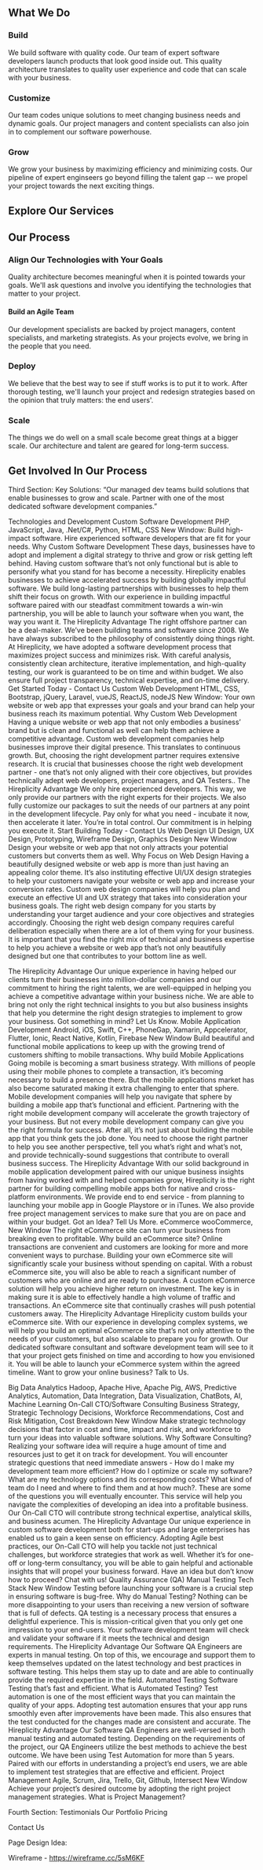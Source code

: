 ## What We Do

### Build
We build software with quality code. Our team of expert software developers launch products that look good inside out. This quality architecture translates to quality user experience and code that can scale with your business. 

### Customize
Our team codes unique solutions to meet changing business needs and dynamic goals. Our project managers and content specialists can also join in to complement our software powerhouse.

### Grow
We grow your business by maximizing efficiency and minimizing costs. Our pipeline of expert enginseers go beyond filling the talent gap -- we propel your project towards the next exciting things.

## Explore Our Services

## Our Process

### Align Our Technologies with Your Goals

Quality architecture becomes meaningful when it is pointed towards your goals. We'll ask questions and involve you identifying the technologies that matter to your project.

#### Build an Agile Team

Our development specialists are backed by project managers, content specialists, and marketing strategists. As your projects evolve, we bring in the people that you need.

### Deploy

We believe that the best way to see if stuff works is to put it to work. After thorough testing, we'll launch your project and redesign strategies based on the opinion that truly matters: the end users'.

### Scale 

The things we do well on a small scale become great things at a bigger scale. Our architecture and talent are geared for long-term success. 


## Get Involved In Our Process


Third Section: Key Solutions: “Our managed dev teams build solutions that enable businesses to grow and scale. Partner with one of the most dedicated software development companies.”

Technologies and Development
Custom Software Development
PHP, JavaScript, Java, .Net/C#, Python, HTML, CSS
New Window:
Build high-impact software. Hire experienced software developers that are fit for your needs.
Why Custom Software Development
These days, businesses have to adopt and implement a digital strategy to thrive and grow or risk getting left behind.
Having custom software that’s not only functional but is able to personify what you stand for has become a necessity.
Hireplicity enables businesses to achieve accelerated success by building globally impactful software.
We build long-lasting partnerships with businesses to help them shift their focus on growth. With our experience in building impactful software paired with our steadfast commitment towards a win-win partnership, you will be able to launch your software when you want, the way you want it. 
The Hireplicity Advantage
The right offshore partner can be a deal-maker. We’ve been building teams and software since 2008. We have always subscribed to the philosophy of consistently doing things right.
At Hireplicity, we have adopted a software development process that maximizes project success and minimizes risk. With careful analysis, consistently clean architecture, iterative implementation, and high-quality testing, our work is guaranteed to be on time and within budget. We also ensure full project transparency, technical expertise, and on-time delivery. 
Get Started Today - Contact Us
Custom Web Development
HTML, CSS, Bootstrap, jQuery, Laravel, vueJS, ReactJS, nodeJS
New Window:
Your own website or web app that expresses your goals and your brand can help your business reach its maximum potential.
Why Custom Web Development
Having a unique website or web app that not only embodies a business’ brand but is clean and functional as well can help them achieve a competitive advantage. 
Custom web development companies help businesses improve their digital presence. This translates to continuous growth. But, choosing the right development partner requires extensive research. It is crucial that businesses choose the right web development partner - one that’s not only aligned with their core objectives, but provides technically adept web developers, project managers, and QA Testers..
The Hireplicity Advantage
We only hire experienced developers. This way, we only provide our partners with the right experts for their projects.
We also fully customize our packages to suit the needs of our partners at any point in the development lifecycle. Pay only for what you need - incubate it now, then accelerate it later. You’re in total control. Our commitment is in helping you execute it.
Start Building Today - Contact Us
Web Design
UI Design, UX Design, Prototyping, Wireframe Design, Graphics Design
New Window
Design your website or web app that not only attracts your potential customers but converts them as well.
Why Focus on Web Design
Having a beautifully designed website or web app is more than just having an appealing color theme. It’s also instituting effective UI/UX design strategies to help your customers navigate your website or web app and increase your conversion rates.
Custom web design companies will help you plan and execute an effective UI and UX strategy that takes into consideration your business goals. The right web design company for you starts by understanding your target audience and your core objectives and strategies accordingly. 
Choosing the right web design company requires careful deliberation especially when there are a lot of them vying for your business. It is important that you find the right mix of technical and business expertise to help you achieve a website or web app that’s not only beautifully designed but one that contributes to your bottom line as well. 
 
The Hireplicity Advantage
Our unique experience in having helped our clients turn their businesses into million-dollar companies and our commitment to hiring the right talents, we are well-equipped in helping you achieve a competitive advantage within your business niche.
We are able to bring not only the right technical insights to you but also business insights that help you determine the right design strategies to implement to grow your business.
Got something in mind? Let Us Know.
Mobile Application Development
Android, iOS, Swift, C++, PhoneGap, Xamarin, Appcelerator, Flutter, Ionic, React Native, Kotlin, Firebase
New Window
Build beautiful and functional mobile applications to keep up with the growing trend of customers shifting to mobile transactions.
Why build Mobile Applications
Going mobile is becoming a smart business strategy. With millions of people using their mobile phones to complete a transaction, it’s becoming necessary to build a presence there. But the mobile applications market has also become saturated making it extra challenging to enter that sphere.
Mobile development companies will help you navigate that sphere by building a mobile app that’s functional and efficient. Partnering with the right mobile development company will accelerate the growth trajectory of your business.
But not every mobile development company can give you the right formula for success. After all, it’s not just about building the mobile app that you think gets the job done. You need to choose the right partner to help you see another perspective, tell you what’s right and what’s not, and provide technically-sound suggestions that contribute to overall business success.
The Hireplicity Advantage
With our solid background in mobile application development paired with our unique business insights from having worked with and helped companies grow, Hireplicity is the right partner for building compelling mobile apps both for native and cross-platform environments.
We provide end to end service - from planning to launching your mobile app in Google Playstore or in iTunes. We also provide free project management services to make sure that you are on pace and within your budget. 
Got an Idea? Tell Us More.
eCommerce
wooCommerce,
New Window
The right eCommerce site can turn your business from breaking even to profitable.
Why build an eCommerce site?
Online transactions are convenient and customers are looking for more and more convenient ways to purchase. Building your own eCommerce site will significantly scale your business without spending on capital. With a robust eCommerce site, you will also be able to reach a significant number of customers who are online and are ready to purchase. 
A custom eCommerce solution will help you achieve higher return on investment. The key is in making sure it is able to effectively handle a high volume of traffic and transactions. An eCommerce site that continually crashes will push potential customers away.
The Hireplicity Advantage
Hireplicity custom builds your eCommerce site. With our experience in developing complex systems, we will help you build an optimal eCommerce site that’s not only attentive to the needs of your customers, but also scalable to prepare you for growth.
Our dedicated software consultant and software development team will see to it that your project gets finished on time and according to how you envisioned it. You will be able to launch your eCommerce system within the agreed timeline.
Want to grow your online business? Talk to Us.


Big Data Analytics
Hadoop, Apache Hive, Apache Pig, AWS, Predictive Analytics, Automation, Data Integration, Data Visualization, ChatBots, AI, Machine Learning
On-Call CTO/Software Consulting
Business Strategy, Strategic Technology Decisions, Workforce Recommendations, Cost and Risk Mitigation, Cost Breakdown
New Window
Make strategic technology decisions that factor in cost and time, impact and risk, and workforce to turn your ideas into valuable software solutions.
Why Software Consulting?
Realizing your software idea will require a huge amount of time and resources just to get it on track for development. You will encounter strategic questions that need immediate answers - How do I make my development team more efficient? How do I optimize or scale my software? What are my technology options and its corresponding costs? What kind of team do I need and where to find them and at how much?. 
These are some of the questions you will eventually encounter. This service will help you navigate the complexities of developing an idea into a profitable business. Our On-Call CTO will contribute strong technical expertise, analytical skills, and business acumen.
The Hireplicity Advantage
Our unique experience in custom software development both for start-ups and large enterprises has enabled us to gain a keen sense on efficiency. Adopting Agile best practices, our On-Call CTO will help you tackle not just technical challenges, but workforce strategies that work as well. Whether it’s for one-off or long-term consultancy, you will be able to gain helpful and actionable insights that will propel your business forward.
Have an idea but don’t know how to proceed? Chat with us!
Quality Assurance (QA)
Manual Testing
Tech Stack
New Window
Testing before launching your software is a crucial step in ensuring software is bug-free.
Why do Manual Testing?
Nothing can be more disappointing to your users than receiving a new version of software that is full of defects. QA testing is a necessary process that ensures a delightful experience.
This is mission-critical given that you only get one impression to your end-users. Your software development team will check and validate your software if it meets the technical and design requirements.
The Hireplicity Advantage
Our Software QA Engineers are experts in manual testing. On top of this, we encourage and support them to keep themselves updated on the latest technology and best practices in software testing. This helps them stay up to date and are able to continually provide the required expertise in the field. 
Automated Testing
Software Testing that’s fast and efficient.
What is Automated Testing?
Test automation is one of the most efficient ways that you can maintain the quality of your apps. Adopting test automation ensures that your app runs smoothly even after improvements have been made. This also ensures that the test conducted for the changes made are consistent and accurate.
The Hireplicity Advantage
Our Software QA Engineers are well-versed in both manual testing and automated testing. Depending on the requirements of the project, our QA Engineers utilize the best methods to achieve the best outcome. 
We have been using Test Automation for more than 5 years. Paired with our efforts in understanding a project’s end users, we are able to implement test strategies that are effective and efficient.
Project Management
Agile, Scrum, Jira, Trello, Git, Github, Intersect
New Window
Achieve your project’s desired outcome by adopting the right project management strategies.
What is Project Management?



Fourth Section: Testimonials
Our Portfolio
Pricing


Contact Us

Page Design Idea:

Wireframe - https://wireframe.cc/5sM6KF
